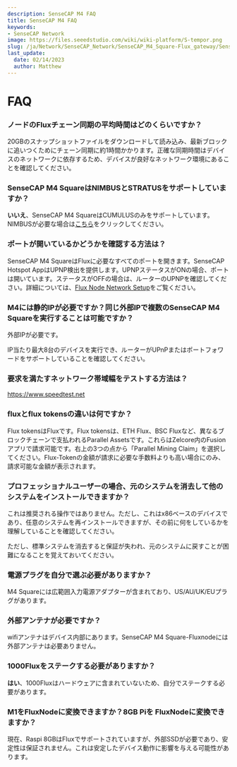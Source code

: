 ```yaml
---
description: SenseCAP M4 FAQ
title: SenseCAP M4 FAQ
keywords:
- SenseCAP Network
image: https://files.seeedstudio.com/wiki/wiki-platform/S-tempor.png
slug: /ja/Network/SenseCAP_Network/SenseCAP_M4_Square-Flux_gateway/SenseCAP_M4_FAQ
last_update:
  date: 02/14/2023
  author: Matthew
---
```


# FAQ

### **ノードのFluxチェーン同期の平均時間はどのくらいですか？**

20GBのスナップショットファイルをダウンロードして読み込み、最新ブロックに追いつくためにチェーン同期に約1時間かかります。正確な同期時間はデバイスのネットワークに依存するため、デバイスが良好なネットワーク環境にあることを確認してください。

### **SenseCAP M4 SquareはNIMBUSとSTRATUSをサポートしていますか？**

**いいえ**、SenseCAP M4 SquareはCUMULUSのみをサポートしています。NIMBUSが必要な場合は[こちら](https://www.seeedstudio.com/flux?utm_source=discord&utm_campaign=sensecapm4)をクリックしてください。

### **ポートが開いているかどうかを確認する方法は？**

SenseCAP M4 SquareはFluxに必要なすべてのポートを開きます。SenseCAP Hotspot AppはUPNP検出を提供します。UPNPステータスがONの場合、ポートは開いています。ステータスがOFFの場合は、ルーターのUPNPを確認してください。詳細については、[Flux Node Network Setup](https://support.runonflux.io/support/solutions/articles/151000021293-flux-node-network-setup)をご覧ください。

### **M4には静的IPが必要ですか？同じ外部IPで複数のSenseCAP M4 Squareを実行することは可能ですか？**

外部IPが必要です。

IP当たり最大8台のデバイスを実行でき、ルーターがUPnPまたはポートフォワードをサポートしていることを確認してください。

### **要求を満たすネットワーク帯域幅をテストする方法は？**

https://www.speedtest.net

### **fluxとflux tokensの違いは何ですか？**

Flux tokensはFluxです。Flux tokensは、ETH Flux、BSC Fluxなど、異なるブロックチェーンで支払われるParallel Assetsです。これらはZelcore内のFusionアプリで請求可能です。右上の3つの点から「Parallel Mining Claim」を選択してください。Flux-Tokenの金額が請求に必要な手数料よりも高い場合にのみ、請求可能な金額が表示されます。

### **プロフェッショナルユーザーの場合、元のシステムを消去して他のシステムをインストールできますか？**

これは推奨される操作ではありません。ただし、これはx86ベースのデバイスであり、任意のシステムを再インストールできますが、その前に何をしているかを理解していることを確認してください。

ただし、標準システムを消去すると保証が失われ、元のシステムに戻すことが困難になることを覚えておいてください。

### **電源プラグを自分で選ぶ必要がありますか？**

M4 Squareには広範囲入力電源アダプターが含まれており、US/AU/UK/EUプラグがあります。

### **外部アンテナが必要ですか？**

wifiアンテナはデバイス内部にあります。SenseCAP M4 Square-Fluxnodeには外部アンテナは必要ありません。

### **1000Fluxをステークする必要がありますか？**

**はい**、1000Fluxはハードウェアに含まれていないため、自分でステークする必要があります。

### **M1をFluxNodeに変換できますか？8GB Piを FluxNodeに変換できますか？**

現在、Raspi 8GBはFluxでサポートされていますが、外部SSDが必要であり、安定性は保証されません。これは安定したデバイス動作に影響を与える可能性があります。